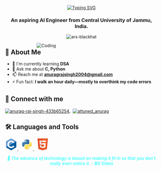 <div align="center">
  <a href="https://git.io/typing-svg"><img src="https://readme-typing-svg.demolab.com?font=Fira+Code&weight=600&size=28&pause=1500&color=00FFFF&center=true&vCenter=true&width=700&lines=Hi+(+%E2%81%A0%E2%97%A0%E2%80%BF%E2%97%95%E2%81%A0)+I%27m+Anurag+Raj+Singh;Welcome+to+my+Profile!" alt="Typing SVG" /></a>
</div>

<h3 align="center">An aspiring AI Engineer from Central University of Jammu, India.</h3>

<div align="center">
  <p>
    <img src="https://komarev.com/ghpvc/?username=ars-blackhat&label=Profile%20views&color=00ffff&style=flat" alt="ars-blackhat" />
  </p>
</div>

<!-- About Me Section -->
<h2 align="left">🚀 About Me</h2>

<img align="right" alt="Coding" width="400" style="margin-top: -60px;" src="https://media3.giphy.com/media/v1.Y2lkPTc5MGI3NjExanVucGc4dG5weXhmZnBlYXBxYWJkaHk1b2U0bXZjc3F6ZXdpeDhhdyZlcD12MV9pbnRlcm5hbF9naWZfYnlfaWQmY3Q9Zw/fV76W3Vw9Pxj4TSOeV/giphy.gif"/>

- 🌱 I'm currently learning **DSA**
- 💬 Ask me about **C, Python**
- 📫 Reach me at **anuragrajsingh2004@gmail.com**
- ⚡ Fun fact: **I walk an hour daily—mostly to overthink my code errors**

<!-- Connect Section -->
<h2 align="left">🤝 Connect with me</h2>
<p align="left">
  <a href="https://linkedin.com/in/anurag-raj-singh-433b65254" target="blank">
    <img align="center" src="https://raw.githubusercontent.com/rahuldkjain/github-profile-readme-generator/master/src/images/icons/Social/linked-in-alt.svg" alt="anurag-raj-singh-433b65254" height="30" width="40" />
  </a>&nbsp;
  <a href="https://www.instagram.com/attuned_anurag?igsh=YzljYTk1ODg3Zg==" target="blank">
    <img align="center" src="https://raw.githubusercontent.com/rahuldkjain/github-profile-readme-generator/master/src/images/icons/Social/instagram.svg" alt="attuned_anurag" height="30" width="40" />
  </a>
</p>

<!-- Skills Section -->
<h2 align="left">🛠️ Languages and Tools</h2>
<p align="left">
  <a href="https://www.cprogramming.com/" target="_blank" rel="noreferrer">
    <img src="https://raw.githubusercontent.com/devicons/devicon/master/icons/c/c-original.svg" alt="c" width="40" height="40"/>
  </a>&nbsp;
  <a href="https://www.python.org" target="_blank" rel="noreferrer">
    <img src="https://raw.githubusercontent.com/devicons/devicon/master/icons/python/python-original.svg" alt="python" width="40" height="40"/>
  </a>&nbsp;
  <a href="https://www.w3.org/html/" target="_blank" rel="noreferrer">
    <img src="https://raw.githubusercontent.com/devicons/devicon/master/icons/html5/html5-original.svg" alt="html5" width="40" height="40"/>
  </a>
</p>

<!-- Dynamic Quote Section -->
<div align="center">
  <i style="color: #00FFFF">💭 The advance of technology is based on making it fit in so that you don't really even notice it. - Bill Gates</i>
</div>
